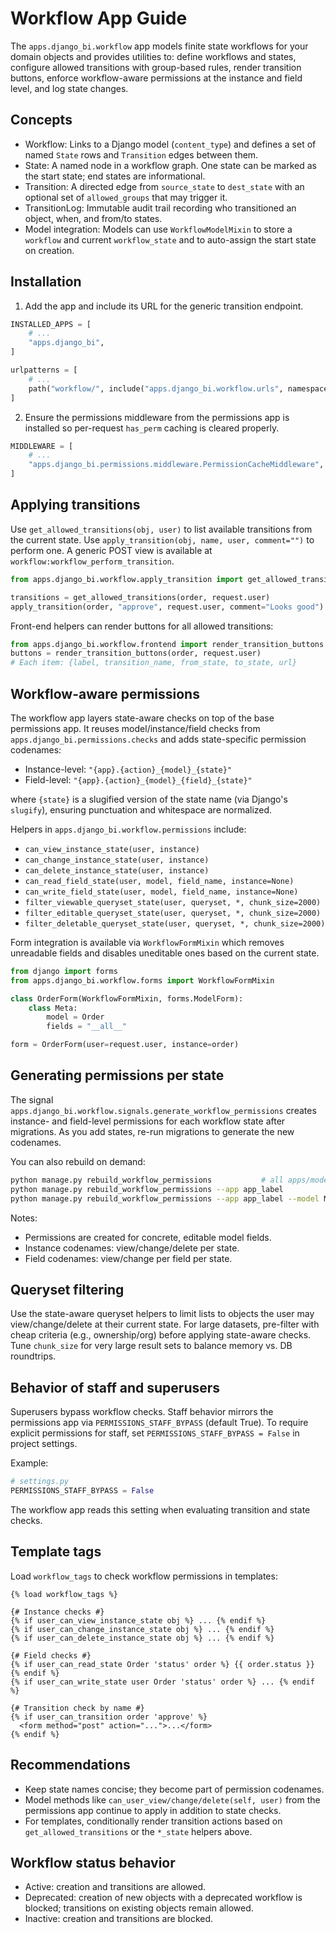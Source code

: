 # Workflow App Guide

The `apps.django_bi.workflow` app models finite state workflows for your domain objects
and provides utilities to: define workflows and states, configure allowed
transitions with group-based rules, render transition buttons, enforce
workflow-aware permissions at the instance and field level, and log state
changes.

## Concepts

- Workflow: Links to a Django model (`content_type`) and defines a set of
  named `State` rows and `Transition` edges between them.
- State: A named node in a workflow graph. One state can be marked as the
  start state; end states are informational.
- Transition: A directed edge from `source_state` to `dest_state` with an
  optional set of `allowed_groups` that may trigger it.
- TransitionLog: Immutable audit trail recording who transitioned an object,
  when, and from/to states.
- Model integration: Models can use `WorkflowModelMixin` to store a `workflow`
  and current `workflow_state` and to auto-assign the start state on creation.

## Installation

1) Add the app and include its URL for the generic transition endpoint.

```python
INSTALLED_APPS = [
    # ...
    "apps.django_bi",
]

urlpatterns = [
    # ...
    path("workflow/", include("apps.django_bi.workflow.urls", namespace="workflow")),
]
```

2) Ensure the permissions middleware from the permissions app is installed so
   per-request `has_perm` caching is cleared properly.

```python
MIDDLEWARE = [
    # ...
    "apps.django_bi.permissions.middleware.PermissionCacheMiddleware",
]
```

## Applying transitions

Use `get_allowed_transitions(obj, user)` to list available transitions from the
current state. Use `apply_transition(obj, name, user, comment="")` to perform
one. A generic POST view is available at
`workflow:workflow_perform_transition`.

```python
from apps.django_bi.workflow.apply_transition import get_allowed_transitions, apply_transition

transitions = get_allowed_transitions(order, request.user)
apply_transition(order, "approve", request.user, comment="Looks good")
```

Front-end helpers can render buttons for all allowed transitions:

```python
from apps.django_bi.workflow.frontend import render_transition_buttons
buttons = render_transition_buttons(order, request.user)
# Each item: {label, transition_name, from_state, to_state, url}
```

## Workflow-aware permissions

The workflow app layers state-aware checks on top of the base permissions app.
It reuses model/instance/field checks from `apps.django_bi.permissions.checks` and adds
state-specific permission codenames:

- Instance-level: `"{app}.{action}_{model}_{state}"`
- Field-level:    `"{app}.{action}_{model}_{field}_{state}"`

where `{state}` is a slugified version of the state name (via Django's
`slugify`), ensuring punctuation and whitespace are normalized.

Helpers in `apps.django_bi.workflow.permissions` include:

- `can_view_instance_state(user, instance)`
- `can_change_instance_state(user, instance)`
- `can_delete_instance_state(user, instance)`
- `can_read_field_state(user, model, field_name, instance=None)`
- `can_write_field_state(user, model, field_name, instance=None)`
- `filter_viewable_queryset_state(user, queryset, *, chunk_size=2000)`
- `filter_editable_queryset_state(user, queryset, *, chunk_size=2000)`
- `filter_deletable_queryset_state(user, queryset, *, chunk_size=2000)`

Form integration is available via `WorkflowFormMixin` which removes unreadable
fields and disables uneditable ones based on the current state.

```python
from django import forms
from apps.django_bi.workflow.forms import WorkflowFormMixin

class OrderForm(WorkflowFormMixin, forms.ModelForm):
    class Meta:
        model = Order
        fields = "__all__"

form = OrderForm(user=request.user, instance=order)
```

## Generating permissions per state

The signal `apps.django_bi.workflow.signals.generate_workflow_permissions` creates
instance- and field-level permissions for each workflow state after migrations.
As you add states, re-run migrations to generate the new codenames.

You can also rebuild on demand:

```bash
python manage.py rebuild_workflow_permissions           # all apps/models
python manage.py rebuild_workflow_permissions --app app_label
python manage.py rebuild_workflow_permissions --app app_label --model ModelName
```

Notes:
- Permissions are created for concrete, editable model fields.
- Instance codenames: view/change/delete per state.
- Field codenames: view/change per field per state.

## Queryset filtering

Use the state-aware queryset helpers to limit lists to objects the user may
view/change/delete at their current state. For large datasets, pre-filter with
cheap criteria (e.g., ownership/org) before applying state-aware checks. Tune
`chunk_size` for very large result sets to balance memory vs. DB roundtrips.

## Behavior of staff and superusers

Superusers bypass workflow checks. Staff behavior mirrors the permissions app
via `PERMISSIONS_STAFF_BYPASS` (default True). To require explicit permissions
for staff, set `PERMISSIONS_STAFF_BYPASS = False` in project settings.

Example:

```python
# settings.py
PERMISSIONS_STAFF_BYPASS = False
```

The workflow app reads this setting when evaluating transition and state
checks.

## Template tags

Load `workflow_tags` to check workflow permissions in templates:

```django
{% load workflow_tags %}

{# Instance checks #}
{% if user_can_view_instance_state obj %} ... {% endif %}
{% if user_can_change_instance_state obj %} ... {% endif %}
{% if user_can_delete_instance_state obj %} ... {% endif %}

{# Field checks #}
{% if user_can_read_state Order 'status' order %} {{ order.status }} {% endif %}
{% if user_can_write_state user Order 'status' order %} ... {% endif %}

{# Transition check by name #}
{% if user_can_transition order 'approve' %}
  <form method="post" action="...">...</form>
{% endif %}
```

## Recommendations

- Keep state names concise; they become part of permission codenames.
- Model methods like `can_user_view/change/delete(self, user)` from the
  permissions app continue to apply in addition to state checks.
- For templates, conditionally render transition actions based on
  `get_allowed_transitions` or the `*_state` helpers above.

## Workflow status behavior

- Active: creation and transitions are allowed.
- Deprecated: creation of new objects with a deprecated workflow is blocked; transitions on existing objects remain allowed.
- Inactive: creation and transitions are blocked.
